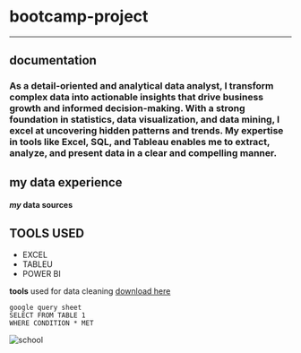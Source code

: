 # bootcamp-project
---
## documentation
### As a detail-oriented and analytical data analyst, I transform complex data into actionable insights that drive business growth and informed decision-making. With a strong foundation in statistics, data visualization, and data mining, I excel at uncovering hidden patterns and trends. My expertise in tools like Excel, SQL, and Tableau enables me to extract, analyze, and present data in a clear and compelling manner.
## my data experience 
#### *my* data sources
## TOOLS USED
- EXCEL
- TABLEU
- POWER BI

**tools** used for data cleaning
[download here](https://www.microsoft.com/en-us/microsoft-365/excel)

~~~
google query sheet
SELECT FROM TABLE 1
WHERE CONDITION * MET
~~~
![school](Screenshot(1))
